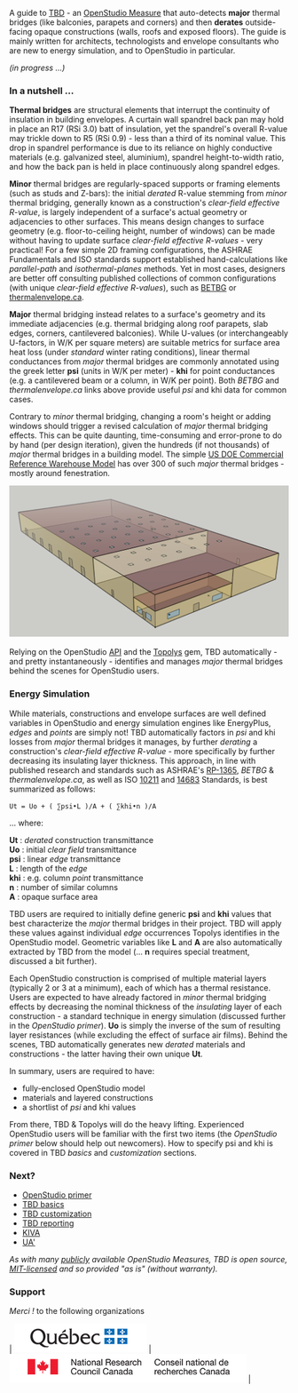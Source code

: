 A guide to [TBD](https://github.com/rd2/tbd "TBD source code repository on GitHub") - an [OpenStudio Measure](https://nrel.github.io/OpenStudio-user-documentation/reference/measure_writing_guide/ "A guide to writing OpenStudio Measures") that auto-detects __major__ thermal bridges (like balconies, parapets and corners) and then __derates__ outside-facing opaque constructions (walls, roofs and exposed floors). The guide is mainly written for architects, technologists and envelope consultants who are new to energy simulation, and to OpenStudio in particular.

_(in progress ...)_

### In a nutshell ...

__Thermal bridges__ are structural elements that interrupt the continuity of insulation in building envelopes. A curtain wall spandrel back pan may hold in place an R17 (RSi 3.0) batt of insulation, yet the spandrel's overall R-value may trickle down to R5 (RSi 0.9) - less than a third of its nominal value. This drop in spandrel performance is due to its reliance on highly conductive materials (e.g. galvanized steel, aluminium), spandrel height-to-width ratio, and how the back pan is held in place continuously along spandrel edges.

__Minor__ thermal bridges are regularly-spaced supports or framing elements (such as studs and Z-bars): the initial _derated_ R-value stemming from _minor_ thermal bridging, generally known as a construction's _clear-field effective R-value_, is largely independent of a surface's actual geometry or adjacencies to other surfaces. This means design changes to surface geometry (e.g. floor-to-ceiling height, number of windows) can be made without having to update surface _clear-field effective R-values_ - very practical! For a few simple 2D framing configurations, the ASHRAE Fundamentals and ISO standards support established hand-calculations like _parallel-path_ and _isothermal-planes_ methods. Yet in most cases, designers are better off consulting published collections of common configurations (with unique _clear-field effective R-values_), such as [BETBG](https://www.bchydro.com/powersmart/business/programs/new-construction.html "Building Envelope Thermal Bridging Guide") or [thermalenvelope.ca](https://thermalenvelope.ca).

__Major__ thermal bridging instead relates to a surface's geometry and its immediate adjacencies (e.g. thermal bridging along roof parapets, slab edges, corners, cantilevered balconies). While U-values (or interchangeably U-factors, in W/K per square meters) are suitable metrics for surface area heat loss (under _standard_ winter rating conditions), linear thermal conductances from _major_ thermal bridges are commonly annotated using the greek letter __psi__ (units in W/K per meter) - __khi__ for point conductances (e.g. a cantilevered beam or a column, in W/K per point). Both _BETBG_ and _thermalenvelope.ca_ links above provide useful _psi_ and khi data for common cases.

Contrary to _minor_ thermal bridging, changing a room's height or adding windows should trigger a revised calculation of _major_ thermal bridging effects. This can be quite daunting, time-consuming and error-prone to do by hand (per design iteration), given the hundreds (if not thousands) of _major_ thermal bridges in a building model. The simple [US DOE Commercial Reference Warehouse Model](https://www.energy.gov/eere/buildings/commercial-reference-buildings "US DOE Commercial References") has over 300 of such _major_ thermal bridges - mostly around fenestration.

![US DOE Commercial Reference Warehouse](./assets/images/warehouse.png "US DOE Commercial Reference Warehouse")

Relying on the OpenStudio [API](https://openstudio-sdk-documentation.s3.amazonaws.com/index.html "OpenStudio SDK") and the [Topolys](https://github.com/automaticmagic/topolys "Topolys source code repository on GitHub") gem, TBD automatically - and pretty instantaneously - identifies and manages _major_ thermal bridges behind the scenes for OpenStudio users.

### Energy Simulation

While materials, constructions and envelope surfaces are well defined variables in OpenStudio and energy simulation engines like EnergyPlus, _edges_ and _points_ are simply not! TBD automatically factors in _psi_ and khi losses from _major_ thermal bridges it manages, by further _derating_ a construction's _clear-field effective R-value_ - more specifically by further decreasing its insulating layer thickness. This approach, in line with published research and standards such as ASHRAE's [RP-1365](https://www.techstreet.com/standards/rp-1365-thermal-performance-of-building-envelope-details-for-mid-and-high-rise-buildings?product_id=1806751), _BETBG_ & _thermalenvelope.ca_, as well as ISO [10211](https://www.iso.org/standard/65710.html) and [14683](https://www.iso.org/standard/65706.html) Standards, is best summarized as follows:
```
Ut = Uo + ( ∑psi•L )/A + ( ∑khi•n )/A
```
... where:

__Ut__ : _derated_ construction transmittance  
__Uo__ : initial _clear field_ transmittance  
__psi__ : linear _edge_ transmittance  
__L__ : length of the _edge_  
__khi__ : e.g. column _point_ transmittance  
__n__ : number of similar columns  
__A__ : opaque surface area  

TBD users are required to initially define generic __psi__ and __khi__ values that best characterize the _major_ thermal bridges in their project. TBD will apply these values against individual _edge_ occurrences Topolys identifies in the OpenStudio model. Geometric variables like __L__ and __A__ are also automatically extracted by TBD from the model (... __n__ requires special treatment, discussed a bit further).

Each OpenStudio construction is comprised of multiple material layers (typically 2 or 3 at a minimum), each of which has a thermal resistance. Users are expected to have already factored in _minor_ thermal bridging effects by decreasing the nominal thickness of the _insulating_ layer of each construction - a standard technique in energy simulation (discussed further in the _OpenStudio primer_). __Uo__ is simply the inverse of the sum of resulting layer resistances (while excluding the effect of surface air films). Behind the scenes, TBD automatically generates new _derated_ materials and constructions - the latter having their own unique __Ut__.

In summary, users are required to have:
- fully-enclosed OpenStudio model
- materials and layered constructions
- a shortlist of _psi_ and khi values

From there, TBD & Topolys will do the heavy lifting. Experienced OpenStudio users will be familiar with the first two items (the _OpenStudio primer_ below should help out newcomers). How to specify psi and khi is covered in TBD _basics_ and _customization_ sections.

### Next?

- [OpenStudio primer](./pages/openstudio.html "An OpenStudio primer for TBD users")  
- [TBD basics](./pages/basics.html "Basic TBD workflow")  
- [TBD customization](./pages/custom.html "Customizing TBD inputs")  
- [TBD reporting](./pages/reports.html "What TBD reports back")  
- [KIVA](./pages/kiva.html "Kiva support")  
- [UA'](./pages/ua.html "UA' assessments")  

_As with many [publicly](https://bcl.nrel.gov/dashboard "OpenStudio's Building Component Library") available OpenStudio Measures, TBD is open source, [MIT-licensed](https://github.com/rd2/tbd/blob/master/LICENSE "TBD's MIT license") and so provided "as is" (without warranty)._

### Support

_Merci !_ to the following organizations

| [![](./sponsors/quebec.png)](https://transitionenergetique.gouv.qc.ca "Transition énergétique Québec") | [![](./sponsors/canada.png)](https://nrc.canada.ca/en/research-development/research-collaboration/research-centres/construction-research-centre "CNRC") |
